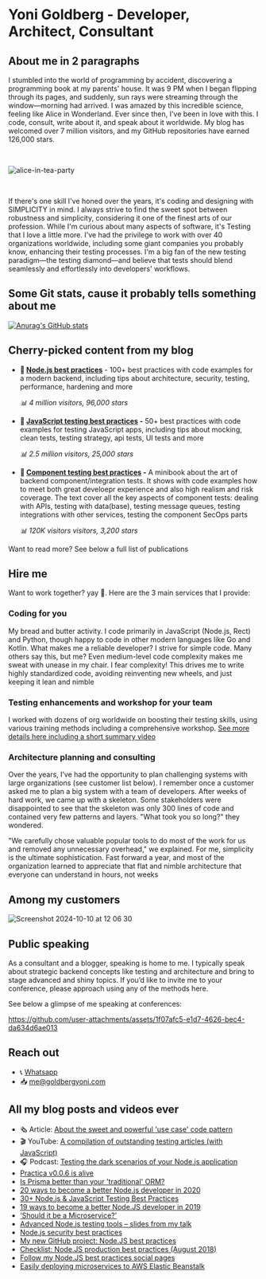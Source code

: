 # Yoni Goldberg - Developer, Architect, Consultant

## About me in 2 paragraphs

I stumbled into the world of programming by accident, discovering a programming book at my parents' house. It was 9 PM when I began flipping through its pages, and suddenly, sun rays were streaming through the window—morning had arrived. I was amazed by this incredible science, feeling like Alice in Wonderland. Ever since then, I've been in love with this. I code, consult, write about it, and speak about it worldwide. My blog has welcomed over 7 million visitors, and my GitHub repositories have earned 126,000 stars.

<br/>

![alice-in-tea-party](https://github.com/user-attachments/assets/15a1ee93-22c7-4923-83a5-d6768ae305bf)

<br/>

If there's one skill I've honed over the years, it's coding and designing with SIMPLICITY in mind. I always strive to find the sweet spot between robustness and simplicity, considering it one of the finest arts of our profession. While I'm curious about many aspects of software, it's Testing that I love a little more. I've had the privilege to work with over 40 organizations worldwide, including some giant companies you probably know, enhancing their testing processes. I'm a big fan of the new testing paradigm—the testing diamond—and believe that tests should blend seamlessly and effortlessly into developers' workflows.

## Some Git stats, cause it probably tells something about me

[![Anurag's GitHub stats](https://github-readme-stats.vercel.app/api?username=goldbergyoni&show_icons=true&theme=react)](https://github.com/goldbergyoni/github-readme-stats)

## Cherry-picked content from my blog

- **📘 [Node.js best practices](https://github.com/goldbergyoni/nodebestpractices)** - 100+ best practices with code examples for a modern backend, including tips about architecture, security, testing, performance, hardening and more

   _📊 4 million visitors, 96,000 stars_

- **📘 [JavaScript testing best practices](https://github.com/goldbergyoni/javascript-testing-best-practices) -** 50+ best practices with code examples for testing JavaScript apps, including tips about mocking, clean tests, testing strategy, api tests, UI tests and more

   _📊 2.5 million visitors, 25,000 stars_

- **📘 [Component testing best practices](https://github.com/testjavascript/nodejs-integration-tests-best-practices) -** A minibook about the art of backend component/integration tests. It shows with code examples how to meet both great develoepr experience and also high realism and risk coverage. The text cover all the key aspects of component tests: dealing with APIs, testing with data(base), testing message queues, testing integrations with other services, testing the component SecOps parts
   
   _📊 120K visitors visitors, 3,200 stars_

Want to read more? See below a full list of publications

## Hire me

Want to work together? yay 🥳. Here are the 3 main services that I provide:

### Coding for you

My bread and butter activity. I code primarily in JavaScript (Node.js, Rect) and Python, though happy to code in other modern languages like Go and Kotlin. What makes me a reliable developer? I strive for simple code. Many others say this, but me? Even medium-level code complexity makes me sweat with unease in my chair. I fear complexity! This drives me to write highly standardized code,  avoiding reinventing new wheels, and just keeping it lean and nimble

### Testing enhancements and workshop for your team

I worked with dozens of org worldwide on boosting their testing skills, using various training methods including a comprehensive workshop. [See more details here including a short summary video](https://testjavascript.com/elevate-your-org-testing-game)

### Architecture planning and consulting

Over the years, I’ve had the opportunity to plan challenging systems with large organizations (see customer list below). I remember once a customer asked me to plan a big system with a team of developers. After weeks of hard work, we came up with a skeleton. Some stakeholders were disappointed to see that the skeleton was only 300 lines of code and contained very few patterns and layers. "What took you so long?" they wondered.

"We carefully chose valuable popular tools to do most of the work for us and removed any unnecessary overhead," we explained. For me, simplicity is the ultimate sophistication. Fast forward a year, and most of the organization learned to appreciate that flat and nimble architecture that everyone can understand in hours, not weeks

## Among my customers

![Screenshot 2024-10-10 at 12 06 30](https://github.com/user-attachments/assets/a0be98e8-e83a-4e0c-8a70-204bd0cf9beb)


## Public speaking

As a consultant and a blogger, speaking is home to me. I typically speak about strategic backend concepts like testing and architecture and bring to stage advanced and shiny topics. If you’d like to invite me to your conference, please approach using any of the methods here.

See below a glimpse of me speaking at conferences:

https://github.com/user-attachments/assets/1f07afc5-e1d7-4626-bec4-da634d6ae013

## Reach out

- 📞 [Whatsapp](https://wa.me/972507621940)
- 📥 me@goldbergyoni.com

## All my blog posts and videos ever

- 🗞️ Article: [About the sweet and powerful 'use case' code pattern](https://practica.dev/blog/sweet-use-case-pattern)
-  🎬 YouTube: [A compilation of outstanding testing articles (with JavaScript)](https://practica.dev/blog/testing-articles-compilation)
- 🎧 Podcast: [Testing the dark scenarios of your Node.js application](https://practica.dev/blog/testing-dark-scenarios-nodejs)
- [Practica v0.0.6 is alive](https://practica.dev/blog/practica-v0-0-6-release)
- [Is Prisma better than your 'traditional' ORM?](https://practica.dev/blog/prisma-vs-traditional-orm)
- [20 ways to become a better Node.js developer in 2020](https://goldbergyoni.com/blog/20-ways-to-become-better-nodejs-developer)
- [30+ Node.js & JavaScript Testing Best Practices](https://goldbergyoni.com/blog/nodejs-testing-best-practices)
- [19 ways to become a better Node.JS developer in 2019](https://goldbergyoni.com/blog/19-ways-to-become-better-nodejs-developer)
- [‘Should it be a Microservice?’](https://goldbergyoni.com/blog/should-it-be-a-microservice)
- [Advanced Node.js testing tools – slides from my talk](https://goldbergyoni.com/blog/advanced-nodejs-testing-tools)
- [Node.js security best practices](https://goldbergyoni.com/blog/nodejs-security-best-practices)
- [My new GitHub project: Node.JS best practices](https://goldbergyoni.com/blog/nodejs-best-practices)
- [Checklist: Node.JS production best practices (August 2018)](https://goldbergyoni.com/blog/nodejs-production-best-practices)
- [Follow my Node.JS best practices social pages](https://goldbergyoni.com/blog/follow-nodejs-best-practices-social-pages)
- [Easily deploying microservices to AWS Elastic Beanstalk](https://goldbergyoni.com/blog/easily-deploying-microservices-to-aws-elastic-beanstalk)
